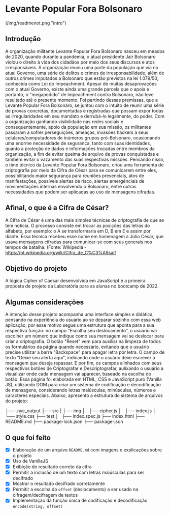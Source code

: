 # Levante Popular Fora Bolsonaro

(/img/readmenot.png "intro")

## Introdução

A organização militante Levante Popular Fora Bolsonaro nasceu em meados de 2020, quando durante a pandemia, o atual presidente Jair Bolsonaro violou o direito à vida dos cidadãos por meio dos seus discursos e atos irresponsáveis. A organização reuniu uma parte da população que via no atual Governo, uma série de delitos e crimes de irresponsabilidade, além de outros crimes imputados a Bolsonaro que estão previstos na lei 1.079/50, conhecida como Lei do Impeachment. Apesar de muitas desaprovações com o atual Governo, existe ainda uma grande parcela que o apoia e portanto, o "megapedido" de impeachment contra Bolsonaro, não teve resultado até o presente momento. Foi partindo dessas premissas, que a Levante Popular Fora Bolsonaro, se juntou com o intuito de reunir uma série de provas concretas, documentadas e registradas que possam expor todas as irregularidades em seu mandato e derrubá-lo legalmente, do poder. Com a organização ganhando visibilidade nas redes sociais e consequentemente, apoio da população em sua missão, os militantes passaram a sofrer perseguições, ameaças, invasões hackers à seus celulares/computadores de inúmeros grupos pró-Bolsonaro, ocasionando uma enorme necessidade de segurança, tanto com suas identidades, quanto a proteção de dados e informações trocadas entre membros da organização, a fim de evitar queima de arquivo de provas conquistadas e também evitar o vazamento das suas respectivas missões. Pensando nisso, o time técnico da Levante Popular Fora Bolsonaro, criou uma ferramenta de criptografia por meio da Cifra de César para se comunicarem entre eles, possibilitando maior segurança para reuniões presenciais, atos de manifestações, possíveis alertas de risco, alertas emergênciais de movimentações internas envolvendo o Bolsonaro, entre outras necessidades que podem ser aplicadas ao uso de mensagens cifradas.



## Afinal, o que é a Cifra de César?

A Cifra de César é uma das mais simples técnicas de criptografia de que se tem notícia. O processo consiste em trocar as posições das letras do alfabeto, por exemplo: o A se transformaria em D, B em E e assim por diante. Essa técnica recebeu esse nome em homenagem a Júlio César, que usava mensagens cifradas para comunicar-se com seus generais nos tempos de batalha. (Fonte: Wikipedia - https://pt.wikipedia.org/wiki/Cifra_de_C%C3%A9sar)



## Objetivo do projeto

A lógica Cipher of Caesar desenvolvida em JavaScript é a primeira proposta de projeto da Laboratória para as alunas no bootcamp de 2022.



## Algumas considerações

A intenção desse projeto acompanha uma interface simples e didática, pensando na experiência do usuário ao se deparar sozinho com essa web aplicação, por esse motivo segue uma estrutura que aponta para a sua respectiva função: no campo "Escolha seu deslocamento", o usuário vai escolher um número que indique como sua mensagem vai se deslocar para criar a criptografia. O botão "Reset" vem para auxiliar na limpeza de todos os formulários da página quando necessário, evitando que o usuário precise utilizar a barra "Backspace" para apagar letra por letra. O campo de texto "Deixe seu alerta aqui", indicando onde o usuário deve escrever a mensagem que deseja repassar. E por fim, os campos alinhados com seus respectivos botões de Criptografar e Descriptografar, aulixando o usuário a visualizar onde cada mensagem vai aparecer, baseado na escolha do botão. Essa página foi elaborada em HTML, CSS e JavaScript puro (Vanilla JS), utilizando DOM para criar um sistema de codificação e decodificação de mensagens, considerando letras maiúsculas, minúsculas, números e caracteres especiais. Abaixo, apresento a estrutura do sistema de arquivos do projeto:

├── .nyc_output
├── src
|   ├── img
│   ├── cipher.js
│   ├── index.js
│   └── style.css
├── test
│   ├── index.spec.js
├── index.html
├── README.md
├── package-lock.json
├── package-json

## O que foi feito

- [x] Elaboração de um arquivo `README.md` com imagens e explicações sobre o projeto
- [x] Uso de VanillaJS
- [x] Exibição do resultado correto da cifra
- [x] Permitir a inclusão de um texto com letras maiúsculas para ser decifrado
- [X] Mostrar o resultado decifrado corretamente
- [X] Permitir a escolha do `offset` (deslocamento) a ser usado na cifragem/decifragem de textos
- [x] Implementação da função única de codificação e decodificação `encode(string, offset)`
